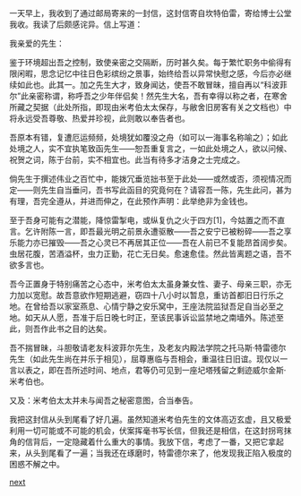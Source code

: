
一天早上，我收到了通过邮局寄来的一封信，这封信寄自坎特伯雷，寄给博士公堂我收。我读了后颇感诧异。信上写道：

我亲爱的先生：

鉴于环境超出吾之控制，致使亲密之交隔断，历时甚久矣。每于繁忙职务中偷得有限闲暇，思念记忆中往日色彩缤纷之景事，始终给吾以异常快慰之感，今后亦必继续如此也。此其一。加之先生大才，致身闻达，使吾不敢冒昧，擅自再以“科波菲尔”此亲密称谓，称呼吾之少年伴侣矣！然先生大名，吾有幸得以称之者，在寒舍所藏之契据（此处所指，即现由米考伯太太保存，与敝舍旧房客有关之文档也）中将永远受吾尊敬、热爱并珍视，此则敢以奉告者也。

吾原本有错，复遭厄运频频，处境犹如覆没之舟（如可以一海事名称喻之）；如此处境之人，实不宜执笔致函先生——恕吾重复言之，一如此处境之人，欲以问候、祝贺之词，陈于台前，实不相宜也。此当有待多才洁身之士完成之。

倘先生于撰述伟业之百忙中，能拨冗垂览拙书至于此处——或然或否，须视情况而定——则先生自当垂问，吾书写此函目的究竟何在？请容吾一陈，先生此问，甚为有理，吾完全遵从，并进而伸之，在此预作声明：此举绝非为金钱也。

至于吾身可能有之潜能，降惊雷掣电，或纵复仇之火于四方[1]，今姑置之而不直言。乞许附陈一言，即吾最光明之前景永遭驱散——吾之安宁已被粉碎——吾之享乐能力亦已摧毁——吾之心灵已不再居其正位——吾在人前已不复能昂首阔步矣。虫居花腹，苦酒溢杯，虫力正勤，花亡无日矣。愈速愈佳。然此皆离题之语，吾不欲多言也。

吾今正置身于特别痛苦之心态中，米考伯太太虽身兼女性、妻子、母亲三职，亦无力加以宽慰。故吾意欲作短期逃避，窃四十八小时以暂息，重访首都旧日行乐之地。在曾给吾以家室燕息、心情宁静之安乐窝中，王座法院监狱吾足自当必至之地。如天从人愿，吾准于后日晚七时正，至该民事诉讼监禁地之南墙外。陈述至此，则吾作此书之目的达矣。

吾不揣冒昧，斗胆敬请老友科波菲尔先生，及老友内殿法学院之托马斯·特雷德尔先生（如此先生尚在并乐于相见），屈尊惠临与吾相会，重温往日旧谊。现仅以一言以表之，即在吾所述时间、地点，君等仍可见到一座圮塔残留之剩迹威尔金斯·米考伯也。

又及：米考伯太太并未与闻吾之秘密意图，合当奉告。

我把这封信从头到尾看了好几遍。虽然知道米考伯先生的文体高迈玄虚，且又极爱利用一切可能或不可能的机会，伏案挥毫书写长信，但我还是相信，在这封拐弯抹角的信背后，一定隐藏着什么重大的事情。我放下信，考虑了一番，又把它拿起来，从头到尾看了一遍；当我还在琢磨时，特雷德尔来了，他发现我正陷入极度的困惑不解之中。

[next](page623.md)